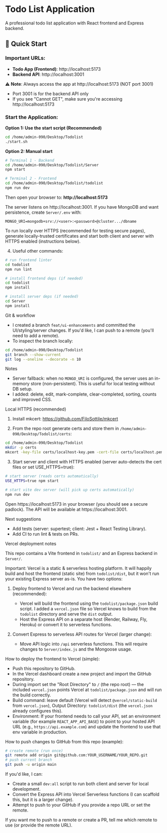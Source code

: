 # Todo List Application

A professional todo list application with React frontend and Express backend.

## 🚀 Quick Start

### Important URLs:
- **Todo App (Frontend)**: http://localhost:5173
- **Backend API**: http://localhost:3001

⚠️ **Note**: Always access the app at http://localhost:5173 (NOT port 3001)
- Port 3001 is for the backend API only
- If you see "Cannot GET", make sure you're accessing http://localhost:5173

### Start the Application:

**Option 1: Use the start script (Recommended)**
```bash
cd /home/admin-090/Desktop/Todolist
./start.sh
```

**Option 2: Manual start**
```bash
# Terminal 1 - Backend
cd /home/admin-090/Desktop/Todolist/Server
npm start

# Terminal 2 - Frontend
cd /home/admin-090/Desktop/Todolist/todolist
npm run dev
```

Then open your browser to: **http://localhost:5173**

The server listens on http://localhost:3001. If you have MongoDB and want persistence, create `Server/.env` with:

```
MONGO_URI=mongodb+srv://<user>:<password>@cluster.../dbname
```

To run locally over HTTPS (recommended for testing secure pages), generate locally-trusted certificates and start both client and server with HTTPS enabled (instructions below).

4) Useful other commands:

```bash
# run frontend linter
cd todolist
npm run lint

# install frontend deps (if needed)
cd todolist
npm install

# install server deps (if needed)
cd Server
npm install
```

Git & workflow
- I created a branch `feat/ui-enhancements` and committed the UI/styling/server changes. If you'd like, I can push to a remote (you'll need to add a remote).
- To inspect the branch locally:

```bash
cd /home/admin-090/Desktop/Todolist
git branch --show-current
git log --oneline --decorate -n 10
```

Notes
- Server fallback: when no `MONGO_URI` is configured, the server uses an in-memory store (non-persistent). This is useful for local testing without DB setup.
- I added: delete, edit, mark-complete, clear-completed, sorting, counts and improved CSS.

Local HTTPS (recommended)
1) Install mkcert: https://github.com/FiloSottile/mkcert

2) From the repo root generate certs and store them in `/home/admin-090/Desktop/Todolist/certs`:

```bash
cd /home/admin-090/Desktop/Todolist
mkdir -p certs
mkcert -key-file certs/localhost-key.pem -cert-file certs/localhost.pem localhost 127.0.0.1 ::1
```

3) Start server and client with HTTPS enabled (server auto-detects the cert files or set USE_HTTPS=true):

```bash
# start server (reads certs automatically)
USE_HTTPS=true npm start

# start vite dev server (will pick up certs automatically)
npm run dev
```

Open https://localhost:5173 in your browser (you should see a secure padlock). The API will be available at https://localhost:3001.

Next suggestions
- Add tests (server: supertest; client: Jest + React Testing Library).
- Add CI to run lint & tests on PRs.

Vercel deployment notes

This repo contains a Vite frontend in `todolist/` and an Express backend in `Server/`.

Important: Vercel is a static & serverless hosting platform. It will happily build and host the frontend (static site) from `todolist/dist`, but it won't run your existing Express server as-is. You have two options:

1) Deploy frontend to Vercel and run the backend elsewhere (recommended):
	- Vercel will build the frontend using the `todolist/package.json` build script. I added a `vercel.json` file so Vercel knows to build from the `todolist` directory and serve the `dist` output.
	- Host the Express API on a separate host (Render, Railway, Fly, Heroku) or convert it to serverless functions.

2) Convert Express to serverless API routes for Vercel (larger change):
	- Move API logic into `/api` serverless functions. This will require changes to `Server/index.js` and the Mongoose usage.

How to deploy the frontend to Vercel (simple):
  - Push this repository to GitHub.
  - In the Vercel dashboard create a new project and import the GitHub repository.
  - During import set the "Root Directory" to `/` (the repo root) — the included `vercel.json` points Vercel at `todolist/package.json` and will run the build correctly.
  - Build command: leave default (Vercel will detect `@vercel/static-build` from `vercel.json`), Output Directory: `todolist/dist` (the `vercel.json` already configures this).
  - Environment: If your frontend needs to call your API, set an environment variable (for example `REACT_APP_API_BASE`) to point to your hosted API URL (e.g., `https://api.example.com`) and update the frontend to use that env variable in production.

How to push changes to GitHub from this repo (example):
```bash
# create remote (run once)
git remote add origin git@github.com:YOUR_USERNAME/YOUR_REPO.git
# push current branch
git push -u origin main
```

If you'd like, I can:
- Create a small `dev:all` script to run both client and server for local development.
- Convert the Express API into Vercel Serverless functions (I can scaffold this, but it is a larger change).
- Attempt to push to your GitHub if you provide a repo URL or set the remote.

If you want me to push to a remote or create a PR, tell me which remote to use (or provide the remote URL). 
